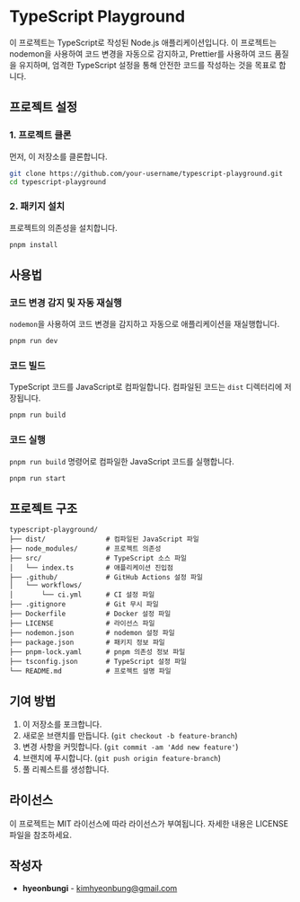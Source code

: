 # TypeScript Playground

이 프로젝트는 TypeScript로 작성된 Node.js 애플리케이션입니다. 이 프로젝트는 nodemon을 사용하여 코드 변경을 자동으로 감지하고, Prettier를 사용하여 코드 품질을 유지하며, 엄격한 TypeScript 설정을 통해 안전한 코드를 작성하는 것을 목표로 합니다.

## 프로젝트 설정

### 1. 프로젝트 클론

먼저, 이 저장소를 클론합니다.

```bash
git clone https://github.com/your-username/typescript-playground.git
cd typescript-playground
```

### 2. 패키지 설치

프로젝트의 의존성을 설치합니다.

```bash
pnpm install
```

## 사용법

### 코드 변경 감지 및 자동 재실행

`nodemon`을 사용하여 코드 변경을 감지하고 자동으로 애플리케이션을 재실행합니다.

```bash
pnpm run dev
```

### 코드 빌드

TypeScript 코드를 JavaScript로 컴파일합니다. 컴파일된 코드는 `dist` 디렉터리에 저장됩니다.

```bash
pnpm run build
```

### 코드 실행

`pnpm run build` 명령어로 컴파일한 JavaScript 코드를 실행합니다.

```bash
pnpm run start
```

## 프로젝트 구조

```plaintext
typescript-playground/
├── dist/               # 컴파일된 JavaScript 파일
├── node_modules/       # 프로젝트 의존성
├── src/                # TypeScript 소스 파일
│   └── index.ts        # 애플리케이션 진입점
├── .github/            # GitHub Actions 설정 파일
│   └── workflows/
│       └── ci.yml      # CI 설정 파일
├── .gitignore          # Git 무시 파일
├── Dockerfile          # Docker 설정 파일
├── LICENSE             # 라이선스 파일
├── nodemon.json        # nodemon 설정 파일
├── package.json        # 패키지 정보 파일
├── pnpm-lock.yaml      # pnpm 의존성 정보 파일
├── tsconfig.json       # TypeScript 설정 파일
└── README.md           # 프로젝트 설명 파일
```

## 기여 방법

1. 이 저장소를 포크합니다.
2. 새로운 브랜치를 만듭니다. (`git checkout -b feature-branch`)
3. 변경 사항을 커밋합니다. (`git commit -am 'Add new feature'`)
4. 브랜치에 푸시합니다. (`git push origin feature-branch`)
5. 풀 리퀘스트를 생성합니다.

## 라이선스

이 프로젝트는 MIT 라이선스에 따라 라이선스가 부여됩니다. 자세한 내용은 LICENSE 파일을 참조하세요.

## 작성자

- **hyeonbungi** - <kimhyeonbung@gmail.com>
